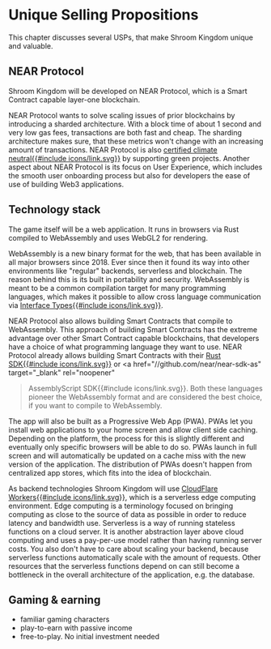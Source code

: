 # Unique Selling Propositions

This chapter discusses several USPs, that make Shroom Kingdom unique and valuable.

## NEAR Protocol

Shroom Kingdom will be developed on NEAR Protocol, which is a Smart Contract capable layer-one blockchain.

NEAR Protocol wants to solve scaling issues of prior blockchains by introducing a sharded architecture.
With a block time of about 1 second and very low gas fees, transactions are both fast and cheap.
The sharding architecture makes sure, that these metrics won't change with an increasing amount of transactions.
NEAR Protocol is also
<a href="//near.org/blog/near-climate-neutral-product/" target="_blank" rel="noopener">
certified climate neutral{{#include icons/link.svg}}</a> by supporting green projects.
Another aspect about NEAR Protocol is its focus on User Experience,
which includes the smooth user onboarding process but also for developers the ease of use of building Web3 applications.

## Technology stack

The game itself will be a web application.
It runs in browsers via Rust compiled to WebAssembly and uses WebGL2 for rendering.

WebAssembly is a new binary format for the web, that has been available in all major browsers since 2018.
Ever since then it found its way into other environments like "regular" backends, serverless and blockchain.
The reason behind this is its built in portability and security.
WebAssembly is meant to be a common compilation target for many programming languages,
which makes it possible to allow cross language communication via
<a href="//hacks.mozilla.org/2019/08/webassembly-interface-types/" target="_blank" rel="noopener">
Interface Types{{#include icons/link.svg}}</a>.

NEAR Protocol also allows building Smart Contracts that compile to WebAssembly.
This approach of building Smart Contracts has the extreme advantage over other Smart Contract capable blockchains,
that developers have a choice of what programming language they want to use.
NEAR Protocol already allows building Smart Contracts with their
<a href="//github.com/near/near-sdk-rs" target="_blank" rel="noopener">Rust SDK{{#include icons/link.svg}}</a>
or <a href="//github.com/near/near-sdk-as" target="_blank" rel="noopener"
>AssemblyScript SDK{{#include icons/link.svg}}</a>.
Both these languages pioneer the WebAssembly format and are considered the best choice,
if you want to compile to WebAssembly.

The app will also be built as a Progressive Web App (PWA).
PWAs let you install web applications to your home screen and allow client side caching.
Depending on the platform, the process for this is slightly different and eventually
only specific browsers will be able to do so.
PWAs launch in full screen and will automatically be updated on a cache miss with the new version of the application.
The distribution of PWAs doesn't happen from centralized app stores, which fits into the idea of blockchain.

As backend technologies Shroom Kingdom will use
<a href="//workers.cloudflare.com" target="_blank" rel="noopener">CloudFlare Workers{{#include icons/link.svg}}</a>,
which is a serverless edge computing environment.
Edge computing is a terminology focused on bringing computing as close to the source of data as possible in
order to reduce latency and bandwidth use.
Serverless is a way of running stateless functions on a cloud server.
It is another abstraction layer above cloud computing and uses a pay-per-use model rather than having running server costs.
You also don't have to care about scaling your backend,
because serverless functions automatically scale with the amount of requests.
Other resources that the serverless functions depend on
can still become a bottleneck in the overall architecture of the application, e.g. the database.

## Gaming & earning

- familiar gaming characters
- play-to-earn with passive income
- free-to-play. No initial investment needed
